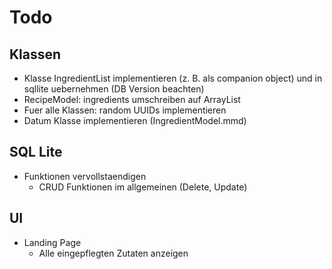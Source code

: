 # Todo
## Klassen
* Klasse IngredientList implementieren (z. B. als companion object) und in sqllite uebernehmen (DB Version beachten)
* RecipeModel: ingredients umschreiben auf ArrayList<IngredientModel>
* Fuer alle Klassen: random UUIDs implementieren 
* Datum Klasse implementieren (IngredientModel.mmd)

## SQL Lite 
* Funktionen vervollstaendigen
    * CRUD Funktionen im allgemeinen (Delete, Update)

## UI 
* Landing Page
    * Alle eingepflegten Zutaten anzeigen 